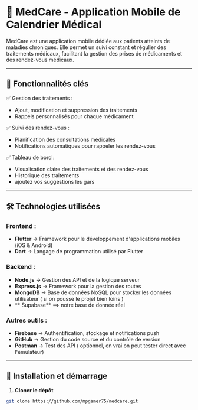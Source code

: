 # 🏥 MedCare - Application Mobile de Calendrier Médical

MedCare est une application mobile dédiée aux patients atteints de maladies chroniques. Elle permet un suivi constant et régulier des traitements médicaux, facilitant la gestion des prises de médicaments et des rendez-vous médicaux.

---

## 🚀 Fonctionnalités clés  
✅ Gestion des traitements :  
- Ajout, modification et suppression des traitements  
- Rappels personnalisés pour chaque médicament  

✅ Suivi des rendez-vous :  
- Planification des consultations médicales  
- Notifications automatiques pour rappeler les rendez-vous  

✅ Tableau de bord :  
- Visualisation claire des traitements et des rendez-vous  
- Historique des traitements  
- ajoutez vos suggestions les gars 

---

## 🛠️ Technologies utilisées  
### **Frontend :**  
- **Flutter** → Framework pour le développement d'applications mobiles (iOS & Android)  
- **Dart** → Langage de programmation utilisé par Flutter  

### **Backend :**  
- **Node.js** → Gestion des API et de la logique serveur  
- **Express.js** → Framework pour la gestion des routes  
- **MongoDB** → Base de données NoSQL pour stocker les données utilisateur  ( si on pousse le projet bien loins ) 
- ** Supabase** ==> notre base de donnée réel

### **Autres outils :**  
- **Firebase** → Authentification, stockage et notifications push  
- **GitHub** → Gestion du code source et du contrôle de version  
- **Postman** → Test des API  ( optionnel, en vrai on peut tester direct avec l'émulateur)

---

## 📱 Installation et démarrage  
1. **Cloner le dépôt**  
```bash
git clone https://github.com/mpgamer75/medcare.git
